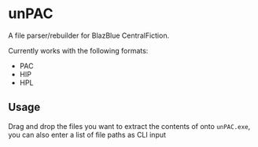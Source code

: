 # unPAC
A file parser/rebuilder for BlazBlue CentralFiction.

Currently works with the following formats:
- PAC
- HIP
- HPL

## Usage
Drag and drop the files you want to extract the contents of onto `unPAC.exe`, you can also enter a list of file paths as CLI input
